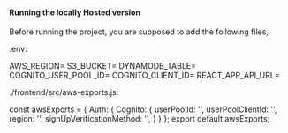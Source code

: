 #### Running the locally Hosted version  
Before running the project, you are supposed to add the following files,

.env:

AWS_REGION=
S3_BUCKET=
DYNAMODB_TABLE=
COGNITO_USER_POOL_ID=
COGNITO_CLIENT_ID=
REACT_APP_API_URL=

./frontend/src/aws-exports.js:

const awsExports = {
    Auth: {
      Cognito: {
        userPoolId: '',
        userPoolClientId: '',
        region: '',
        signUpVerificationMethod: '',
      }
    }
  };
  export default awsExports;
  


